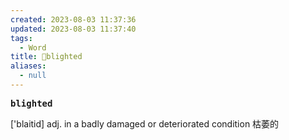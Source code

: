 ```yaml
---
created: 2023-08-03 11:37:36
updated: 2023-08-03 11:37:40
tags:
  - Word
title: 📖blighted
aliases:
  - null
---
```


<pre><strong>blighted</strong></pre>
['blaitid]
adj. in a badly damaged or deteriorated condition 枯萎的
